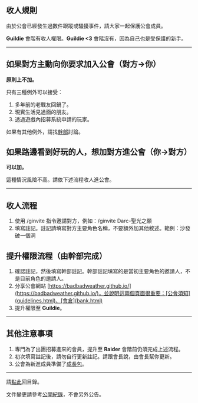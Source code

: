 ## 收人規則

由於公會已經發生過數件跟蹤或騷擾事件，請大家一起保護公會成員。

**Guildie** 會階有收人權限。**Guildie <3** 會階沒有，因為自己也是受保護的新手。

---

## 如果對方主動向你要求加入公會（對方→你）

**原則上不加。**

只有三種例外可以接受：
1.  多年前的老戰友回鍋了。
1.  現實生活見過面的朋友。
1.  透過遊戲內招募系統申請的玩家。

如果有其他例外，請找[幹部](ranks.html)討論。

## 如果路邊看到好玩的人，想加對方進公會（你→對方）

**可以加。**

這種情況風險不高。請依下述流程收人進公會。

---

## 收人流程

1.  使用 /ginvite 指令邀請對方，例如：/ginvite Darc-聖光之願
1.  填寫註記。註記請填寫對方主要角色名稱，不要額外加其他敘述。範例：沙發破一個洞

## 提升權限流程（由幹部完成）

1.  確認註記，然後填寫幹部註記。幹部註記填寫的是當初主要角色的邀請人，不是目前角色的邀請人。
1.  分享公會網站 [https://badbadweather.github.io/](https://badbadweather.github.io/)，並說明這兩個頁面很重要：[公會須知](guidelines.html)、[會倉](bank.html)
1.  提升權限至 **Guildie**。

---

## 其他注意事項

1.  專門為了出團招募進來的會員，提升至 **Raider** 會階前仍須完成上述流程。
1.  初次填寫註記後，請勿自行更新註記。請跟會長說，由會長幫你更新。
1.  公會為新進成員準備了[成長包](starter.html)。

--- 

請[點此](index.html)回目錄。

文件變更請參考[公開紀錄](https://github.com/badbadweather/badbadweather.github.io/commits/master/recruitment.md)，不會另外公告。
